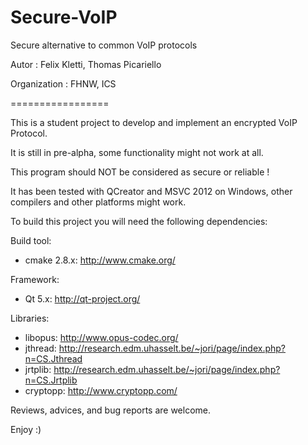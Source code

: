 Secure-VoIP
================

Secure alternative to common VoIP protocols

Autor : Felix Kletti, Thomas Picariello

Organization : FHNW, ICS

=================

This is a student project to develop and implement an encrypted VoIP Protocol.

It is still in pre-alpha, some functionality might not work at all.

This program should NOT be considered as secure or reliable !

It has been tested with QCreator and MSVC 2012 on Windows,
other compilers and other platforms might work.

To build this project you will need the following dependencies:

Build tool:
 - cmake 2.8.x: http://www.cmake.org/

Framework:
 - Qt 5.x: http://qt-project.org/
 
Libraries:
 - libopus: http://www.opus-codec.org/
 - jthread: http://research.edm.uhasselt.be/~jori/page/index.php?n=CS.Jthread
 - jrtplib: http://research.edm.uhasselt.be/~jori/page/index.php?n=CS.Jrtplib
 - cryptopp: http://www.cryptopp.com/

Reviews, advices, and bug reports are welcome.

Enjoy :)

